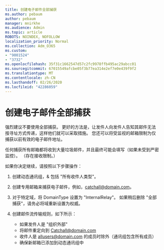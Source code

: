```yaml
---
title: 创建电子邮件全部捕获
ms.author: pebaum
author: pebaum
manager: mnirkhe
ms.audience: Admin
ms.topic: article
ROBOTS: NOINDEX, NOFOLLOW
localization_priority: Normal
ms.collection: Adm_O365
ms.custom:
- "9001524"
- "3732"
ms.openlocfilehash: 35f31c1662547d57c2fc9978ffb495ac29abcc01
ms.sourcegitcommit: 67015549afcbe05f3b77ea314e2ef7e0e439f9f2
ms.translationtype: MT
ms.contentlocale: zh-CN
ms.lasthandoff: 02/26/2020
ms.locfileid: "42286059"
---
```

# <a name="create-an-email-catch-all"></a>创建电子邮件全部捕获

强烈建议不要使用全部捕获。 更好的方法是，让发件人向发件人告知其邮件无法按寻址方式传递，这样他们就可以采取措施。 您还可以将受监视的邮箱限制为仅捕获以前有效的电子邮件地址。 

任何捕获所有邮箱都将收到大量垃圾邮件，并且最终可能会填写（如果未受到严密监控）。 （存在接收限制。） 

如果你决定继续，请按照以下步骤操作：

1. 创建动态通讯组，& 包括 "所有收件人类型"。

2. 创建专用邮箱来捕获电子邮件，例如，catchall@domain.com。

3. 对于特定域，将 DomainType 设置为 "InternalRelay"。 如果稍后删除 "全部捕获"，请务必将域重新设置为权威。

4. 创建邮件流传输规则，如下所示：

    - 如果发件人是 "组织外部"
    - 将邮件重定向到 Catchall@domain.com
    - 收件人是 allusers@domain.com 的成员时除外（通讯组包含所有成员）
    - 确保新邮箱已添加到动态通讯组中
